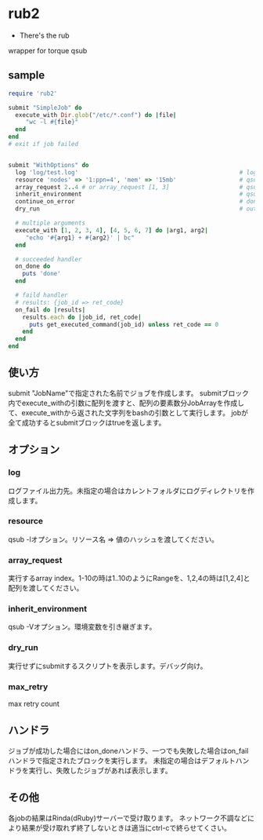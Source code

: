 # rub2

* There's the rub

wrapper for torque qsub

## sample

```ruby
require 'rub2'

submit "SimpleJob" do
  execute_with Dir.glob("/etc/*.conf") do |file|
     "wc -l #{file}"
  end
end
# exit if job failed


submit "WithOptions" do
  log 'log/test.log'                                              # log file path
  resource 'nodes' => '1:ppn=4', 'mem' => '15mb'                  # qsub -l option
  array_request 2..4 # or array_request [1, 3]                    # qsub -t option
  inherit_environment                                             # qsub -V option
  continue_on_error                                               # don't exit on job failed
  dry_run                                                         # output script and exit. no execute

  # multiple arguments
  execute_with [1, 2, 3, 4], [4, 5, 6, 7] do |arg1, arg2|
     "echo '#{arg1} + #{arg2}' | bc"
  end

  # succeeded handler
  on_done do
    puts 'done'
  end

  # faild handler
  # results: {job_id => ret_code}
  on_fail do |results|
    results.each do |job_id, ret_code|
      puts get_executed_command(job_id) unless ret_code == 0
    end
  end
end
```

## 使い方

submit "JobName"で指定された名前でジョブを作成します。
submitブロック内でexecute_withの引数に配列を渡すと、配列の要素数分JobArrayを作成して、execute_withから返された文字列をbashの引数として実行します。
jobが全て成功するとsubmitブロックはtrueを返します。

## オプション

### log

ログファイル出力先。未指定の場合はカレントフォルダにログディレクトリを作成します。

### resource

qsub -lオプション。リソース名 => 値のハッシュを渡してください。

### array_request

実行するarray index。1-10の時は1..10のようにRangeを、1,2,4の時は[1,2,4]と配列を渡してください。

### inherit_environment

qsub -Vオプション。環境変数を引き継ぎます。

### dry_run

実行せずにsubmitするスクリプトを表示します。デバッグ向け。

### max_retry

max retry count

## ハンドラ

ジョブが成功した場合にはon_doneハンドラ、一つでも失敗した場合はon_failハンドラで指定されたブロックを実行します。
未指定の場合はデフォルトハンドラを実行し、失敗したジョブがあれば表示します。


## その他

各jobの結果はRinda(dRuby)サーバーで受け取ります。 ネットワーク不調などにより結果が受け取れず終了しないときは適当にctrl-cで終らせてくさい。
